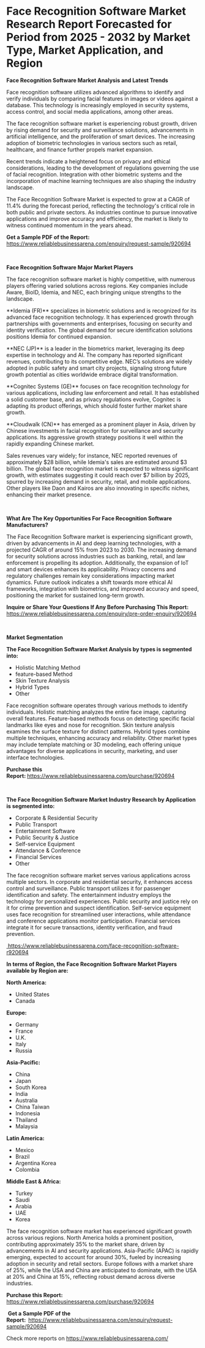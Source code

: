 <p><h1>Face Recognition Software Market Research Report Forecasted for Period from 2025 -  2032 by Market Type, Market Application, and Region</h1></p><p><strong>Face Recognition Software Market Analysis and Latest Trends</strong></p>
<p><p>Face recognition software utilizes advanced algorithms to identify and verify individuals by comparing facial features in images or videos against a database. This technology is increasingly employed in security systems, access control, and social media applications, among other areas.</p><p>The face recognition software market is experiencing robust growth, driven by rising demand for security and surveillance solutions, advancements in artificial intelligence, and the proliferation of smart devices. The increasing adoption of biometric technologies in various sectors such as retail, healthcare, and finance further propels market expansion. </p><p>Recent trends indicate a heightened focus on privacy and ethical considerations, leading to the development of regulations governing the use of facial recognition. Integration with other biometric systems and the incorporation of machine learning techniques are also shaping the industry landscape. </p><p>The Face Recognition Software Market is expected to grow at a CAGR of 11.4% during the forecast period, reflecting the technology's critical role in both public and private sectors. As industries continue to pursue innovative applications and improve accuracy and efficiency, the market is likely to witness continued momentum in the years ahead.</p></p>
<p><strong>Get a Sample PDF of the Report:&nbsp;</strong> <a href="https://www.reliablebusinessarena.com/enquiry/request-sample/920694?utm_campaign=2988&utm_medium=2&utm_source=Github&utm_content=ia&utm_term=06032025&utm_id=face-recognition-software">https://www.reliablebusinessarena.com/enquiry/request-sample/920694</a></p>
<p>&nbsp;</p>
<p><strong>Face Recognition Software Major Market Players</strong></p>
<p><p>The face recognition software market is highly competitive, with numerous players offering varied solutions across regions. Key companies include Aware, BioID, Idemia, and NEC, each bringing unique strengths to the landscape.</p><p>**Idemia (FR)** specializes in biometric solutions and is recognized for its advanced face recognition technology. It has experienced growth through partnerships with governments and enterprises, focusing on security and identity verification. The global demand for secure identification solutions positions Idemia for continued expansion.</p><p>**NEC (JP)** is a leader in the biometrics market, leveraging its deep expertise in technology and AI. The company has reported significant revenues, contributing to its competitive edge. NEC’s solutions are widely adopted in public safety and smart city projects, signaling strong future growth potential as cities worldwide embrace digital transformation.</p><p>**Cognitec Systems (GE)** focuses on face recognition technology for various applications, including law enforcement and retail. It has established a solid customer base, and as privacy regulations evolve, Cognitec is adapting its product offerings, which should foster further market share growth.</p><p>**Cloudwalk (CN)** has emerged as a prominent player in Asia, driven by Chinese investments in facial recognition for surveillance and security applications. Its aggressive growth strategy positions it well within the rapidly expanding Chinese market.</p><p>Sales revenues vary widely; for instance, NEC reported revenues of approximately $28 billion, while Idemia's sales are estimated around $3 billion. The global face recognition market is expected to witness significant growth, with estimates suggesting it could reach over $7 billion by 2025, spurred by increasing demand in security, retail, and mobile applications. Other players like Daon and Kairos are also innovating in specific niches, enhancing their market presence.</p></p>
<p>&nbsp;</p>
<p><strong>What Are The Key Opportunities For Face Recognition Software Manufacturers?</strong></p>
<p><p>The Face Recognition Software market is experiencing significant growth, driven by advancements in AI and deep learning technologies, with a projected CAGR of around 15% from 2023 to 2030. The increasing demand for security solutions across industries such as banking, retail, and law enforcement is propelling its adoption. Additionally, the expansion of IoT and smart devices enhances its applicability. Privacy concerns and regulatory challenges remain key considerations impacting market dynamics. Future outlook indicates a shift towards more ethical AI frameworks, integration with biometrics, and improved accuracy and speed, positioning the market for sustained long-term growth.</p></p>
<p><strong>Inquire or Share Your Questions If Any Before Purchasing This Report:</strong> <a href="https://www.reliablebusinessarena.com/enquiry/pre-order-enquiry/920694?utm_campaign=2988&utm_medium=2&utm_source=Github&utm_content=ia&utm_term=06032025&utm_id=face-recognition-software">https://www.reliablebusinessarena.com/enquiry/pre-order-enquiry/920694</a></p>
<p>&nbsp;</p>
<p><strong>Market Segmentation</strong></p>
<p><strong>The Face Recognition Software Market Analysis by types is segmented into:</strong></p>
<p><ul><li>Holistic Matching Method</li><li>feature-based Method</li><li>Skin Texture Analysis</li><li>Hybrid Types</li><li>Other</li></ul></p>
<p><p>Face recognition software operates through various methods to identify individuals. Holistic matching analyzes the entire face image, capturing overall features. Feature-based methods focus on detecting specific facial landmarks like eyes and nose for recognition. Skin texture analysis examines the surface texture for distinct patterns. Hybrid types combine multiple techniques, enhancing accuracy and reliability. Other market types may include template matching or 3D modeling, each offering unique advantages for diverse applications in security, marketing, and user interface technologies.</p></p>
<p><strong>Purchase this Report:&nbsp;</strong><a href="https://www.reliablebusinessarena.com/purchase/920694?utm_campaign=2988&utm_medium=2&utm_source=Github&utm_content=ia&utm_term=06032025&utm_id=face-recognition-software">https://www.reliablebusinessarena.com/purchase/920694</a></p>
<p>&nbsp;</p>
<p><strong>The Face Recognition Software Market Industry Research by Application is segmented into:</strong></p>
<p><ul><li>Corporate & Residential Security</li><li>Public Transport</li><li>Entertainment Software</li><li>Public Security & Justice</li><li>Self-service Equipment</li><li>Attendance & Conference</li><li>Financial Services</li><li>Other</li></ul></p>
<p><p>The face recognition software market serves various applications across multiple sectors. In corporate and residential security, it enhances access control and surveillance. Public transport utilizes it for passenger identification and safety. The entertainment industry employs the technology for personalized experiences. Public security and justice rely on it for crime prevention and suspect identification. Self-service equipment uses face recognition for streamlined user interactions, while attendance and conference applications monitor participation. Financial services integrate it for secure transactions, identity verification, and fraud prevention.</p></p>
<p><a href="https://www.reliablebusinessarena.com/face-recognition-software-r920694?utm_campaign=2988&utm_medium=2&utm_source=Github&utm_content=ia&utm_term=06032025&utm_id=face-recognition-software">&nbsp;https://www.reliablebusinessarena.com/face-recognition-software-r920694</a></p>
<p><strong>In terms of Region, the Face Recognition Software Market Players available by Region are:</strong></p>
<p>
    <p> <strong> North America: </strong>
        <ul>
            <li>United States</li>
            <li>Canada</li>
        </ul>
        </p> 
    <p> <strong> Europe: </strong>
        <ul>
            <li>Germany</li>
            <li>France</li>
            <li>U.K.</li>
            <li>Italy</li>
            <li>Russia</li>
        </ul>
        </p> 
    <p> <strong> Asia-Pacific: </strong>
        <ul>
            <li>China</li>
            <li>Japan</li>
            <li>South Korea</li>
            <li>India</li>
            <li>Australia</li>
            <li>China Taiwan</li>
            <li>Indonesia</li>
            <li>Thailand</li>
            <li>Malaysia</li>
        </ul>
        </p> 
    <p> <strong> Latin America: </strong>
        <ul>
            <li>Mexico</li>
            <li>Brazil</li>
            <li>Argentina Korea</li>
            <li>Colombia</li>
        </ul>
        </p> 
    <p> <strong> Middle East & Africa: </strong>
        <ul>
            <li>Turkey</li>
            <li>Saudi</li>
            <li>Arabia</li>
            <li>UAE</li>
            <li>Korea</li>
        </ul>
    </p>
    </p>
<p><p>The face recognition software market has experienced significant growth across various regions. North America holds a prominent position, contributing approximately 35% to the market share, driven by advancements in AI and security applications. Asia-Pacific (APAC) is rapidly emerging, expected to account for around 30%, fueled by increasing adoption in security and retail sectors. Europe follows with a market share of 25%, while the USA and China are anticipated to dominate, with the USA at 20% and China at 15%, reflecting robust demand across diverse industries.</p></p>
<p><strong>Purchase this Report: </strong><a href="https://www.reliablebusinessarena.com/purchase/920694?utm_campaign=2988&utm_medium=2&utm_source=Github&utm_content=ia&utm_term=06032025&utm_id=face-recognition-software">https://www.reliablebusinessarena.com/purchase/920694</a></p>
<p>&nbsp;<strong>Get a Sample PDF of the Report:&nbsp;&nbsp;</strong><a href="https://www.reliablebusinessarena.com/enquiry/request-sample/920694?utm_campaign=2988&utm_medium=2&utm_source=Github&utm_content=ia&utm_term=06032025&utm_id=face-recognition-software">https://www.reliablebusinessarena.com/enquiry/request-sample/920694</a></p>
<p><strong></strong></p>
<p>Check more reports on <a href="https://www.reliablebusinessarena.com/?utm_campaign=2988&utm_medium=2&utm_source=Github&utm_content=ia&utm_term=06032025&utm_id=face-recognition-software">https://www.reliablebusinessarena.com/</a></p>